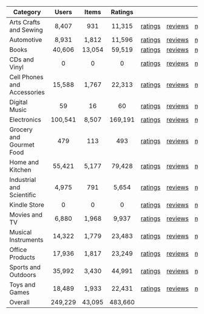 | Category | Users | Items | Ratings |  |  |  | 
 |----------|:-----:|:-----:|:-----:|:-----:|:-----:|:-----:|
Arts Crafts and Sewing | 8,407 | 931 | 11,315 | [ratings](https://ciir.cs.umass.edu/downloads/XMarket/FULL/mx/Arts_Crafts_and_Sewing/ratings_mx_Arts_Crafts_and_Sewing.txt.gz) | [reviews](https://ciir.cs.umass.edu/downloads/XMarket/FULL/mx/Arts_Crafts_and_Sewing/reviews_mx_Arts_Crafts_and_Sewing.json.gz) | [metadata](https://ciir.cs.umass.edu/downloads/XMarket/FULL/mx/Arts_Crafts_and_Sewing/metadata_mx_Arts_Crafts_and_Sewing.json.gz) |  
Automotive | 8,931 | 1,812 | 11,596 | [ratings](https://ciir.cs.umass.edu/downloads/XMarket/FULL/mx/Automotive/ratings_mx_Automotive.txt.gz) | [reviews](https://ciir.cs.umass.edu/downloads/XMarket/FULL/mx/Automotive/reviews_mx_Automotive.json.gz) | [metadata](https://ciir.cs.umass.edu/downloads/XMarket/FULL/mx/Automotive/metadata_mx_Automotive.json.gz) |  
Books | 40,606 | 13,054 | 59,519 | [ratings](https://ciir.cs.umass.edu/downloads/XMarket/FULL/mx/Books/ratings_mx_Books.txt.gz) | [reviews](https://ciir.cs.umass.edu/downloads/XMarket/FULL/mx/Books/reviews_mx_Books.json.gz) | [metadata](https://ciir.cs.umass.edu/downloads/XMarket/FULL/mx/Books/metadata_mx_Books.json.gz) |  
CDs and Vinyl | 0 | 0 | 0 | [ratings](https://ciir.cs.umass.edu/downloads/XMarket/FULL/mx/CDs_and_Vinyl/ratings_mx_CDs_and_Vinyl.txt.gz) | [reviews](https://ciir.cs.umass.edu/downloads/XMarket/FULL/mx/CDs_and_Vinyl/reviews_mx_CDs_and_Vinyl.json.gz) | [metadata](https://ciir.cs.umass.edu/downloads/XMarket/FULL/mx/CDs_and_Vinyl/metadata_mx_CDs_and_Vinyl.json.gz) |  
Cell Phones and Accessories | 15,588 | 1,767 | 22,313 | [ratings](https://ciir.cs.umass.edu/downloads/XMarket/FULL/mx/Cell_Phones_and_Accessories/ratings_mx_Cell_Phones_and_Accessories.txt.gz) | [reviews](https://ciir.cs.umass.edu/downloads/XMarket/FULL/mx/Cell_Phones_and_Accessories/reviews_mx_Cell_Phones_and_Accessories.json.gz) | [metadata](https://ciir.cs.umass.edu/downloads/XMarket/FULL/mx/Cell_Phones_and_Accessories/metadata_mx_Cell_Phones_and_Accessories.json.gz) |  
Digital Music | 59 | 16 | 60 | [ratings](https://ciir.cs.umass.edu/downloads/XMarket/FULL/mx/Digital_Music/ratings_mx_Digital_Music.txt.gz) | [reviews](https://ciir.cs.umass.edu/downloads/XMarket/FULL/mx/Digital_Music/reviews_mx_Digital_Music.json.gz) | [metadata](https://ciir.cs.umass.edu/downloads/XMarket/FULL/mx/Digital_Music/metadata_mx_Digital_Music.json.gz) |  
Electronics | 100,541 | 8,507 | 169,191 | [ratings](https://ciir.cs.umass.edu/downloads/XMarket/FULL/mx/Electronics/ratings_mx_Electronics.txt.gz) | [reviews](https://ciir.cs.umass.edu/downloads/XMarket/FULL/mx/Electronics/reviews_mx_Electronics.json.gz) | [metadata](https://ciir.cs.umass.edu/downloads/XMarket/FULL/mx/Electronics/metadata_mx_Electronics.json.gz) |  
Grocery and Gourmet Food | 479 | 113 | 493 | [ratings](https://ciir.cs.umass.edu/downloads/XMarket/FULL/mx/Grocery_and_Gourmet_Food/ratings_mx_Grocery_and_Gourmet_Food.txt.gz) | [reviews](https://ciir.cs.umass.edu/downloads/XMarket/FULL/mx/Grocery_and_Gourmet_Food/reviews_mx_Grocery_and_Gourmet_Food.json.gz) | [metadata](https://ciir.cs.umass.edu/downloads/XMarket/FULL/mx/Grocery_and_Gourmet_Food/metadata_mx_Grocery_and_Gourmet_Food.json.gz) |  
Home and Kitchen | 55,421 | 5,177 | 79,428 | [ratings](https://ciir.cs.umass.edu/downloads/XMarket/FULL/mx/Home_and_Kitchen/ratings_mx_Home_and_Kitchen.txt.gz) | [reviews](https://ciir.cs.umass.edu/downloads/XMarket/FULL/mx/Home_and_Kitchen/reviews_mx_Home_and_Kitchen.json.gz) | [metadata](https://ciir.cs.umass.edu/downloads/XMarket/FULL/mx/Home_and_Kitchen/metadata_mx_Home_and_Kitchen.json.gz) |  
Industrial and Scientific | 4,975 | 791 | 5,654 | [ratings](https://ciir.cs.umass.edu/downloads/XMarket/FULL/mx/Industrial_and_Scientific/ratings_mx_Industrial_and_Scientific.txt.gz) | [reviews](https://ciir.cs.umass.edu/downloads/XMarket/FULL/mx/Industrial_and_Scientific/reviews_mx_Industrial_and_Scientific.json.gz) | [metadata](https://ciir.cs.umass.edu/downloads/XMarket/FULL/mx/Industrial_and_Scientific/metadata_mx_Industrial_and_Scientific.json.gz) |  
Kindle Store | 0 | 0 | 0 | [ratings](https://ciir.cs.umass.edu/downloads/XMarket/FULL/mx/Kindle_Store/ratings_mx_Kindle_Store.txt.gz) | [reviews](https://ciir.cs.umass.edu/downloads/XMarket/FULL/mx/Kindle_Store/reviews_mx_Kindle_Store.json.gz) | [metadata](https://ciir.cs.umass.edu/downloads/XMarket/FULL/mx/Kindle_Store/metadata_mx_Kindle_Store.json.gz) |  
Movies and TV | 6,880 | 1,968 | 9,937 | [ratings](https://ciir.cs.umass.edu/downloads/XMarket/FULL/mx/Movies_and_TV/ratings_mx_Movies_and_TV.txt.gz) | [reviews](https://ciir.cs.umass.edu/downloads/XMarket/FULL/mx/Movies_and_TV/reviews_mx_Movies_and_TV.json.gz) | [metadata](https://ciir.cs.umass.edu/downloads/XMarket/FULL/mx/Movies_and_TV/metadata_mx_Movies_and_TV.json.gz) |  
Musical Instruments | 14,322 | 1,779 | 23,483 | [ratings](https://ciir.cs.umass.edu/downloads/XMarket/FULL/mx/Musical_Instruments/ratings_mx_Musical_Instruments.txt.gz) | [reviews](https://ciir.cs.umass.edu/downloads/XMarket/FULL/mx/Musical_Instruments/reviews_mx_Musical_Instruments.json.gz) | [metadata](https://ciir.cs.umass.edu/downloads/XMarket/FULL/mx/Musical_Instruments/metadata_mx_Musical_Instruments.json.gz) |  
Office Products | 17,936 | 1,817 | 23,249 | [ratings](https://ciir.cs.umass.edu/downloads/XMarket/FULL/mx/Office_Products/ratings_mx_Office_Products.txt.gz) | [reviews](https://ciir.cs.umass.edu/downloads/XMarket/FULL/mx/Office_Products/reviews_mx_Office_Products.json.gz) | [metadata](https://ciir.cs.umass.edu/downloads/XMarket/FULL/mx/Office_Products/metadata_mx_Office_Products.json.gz) |  
Sports and Outdoors | 35,992 | 3,430 | 44,991 | [ratings](https://ciir.cs.umass.edu/downloads/XMarket/FULL/mx/Sports_and_Outdoors/ratings_mx_Sports_and_Outdoors.txt.gz) | [reviews](https://ciir.cs.umass.edu/downloads/XMarket/FULL/mx/Sports_and_Outdoors/reviews_mx_Sports_and_Outdoors.json.gz) | [metadata](https://ciir.cs.umass.edu/downloads/XMarket/FULL/mx/Sports_and_Outdoors/metadata_mx_Sports_and_Outdoors.json.gz) |  
Toys and Games | 18,489 | 1,933 | 22,431 | [ratings](https://ciir.cs.umass.edu/downloads/XMarket/FULL/mx/Toys_and_Games/ratings_mx_Toys_and_Games.txt.gz) | [reviews](https://ciir.cs.umass.edu/downloads/XMarket/FULL/mx/Toys_and_Games/reviews_mx_Toys_and_Games.json.gz) | [metadata](https://ciir.cs.umass.edu/downloads/XMarket/FULL/mx/Toys_and_Games/metadata_mx_Toys_and_Games.json.gz) |  
Overall | 249,229 | 43,095 | 483,660 |  |  |  |
